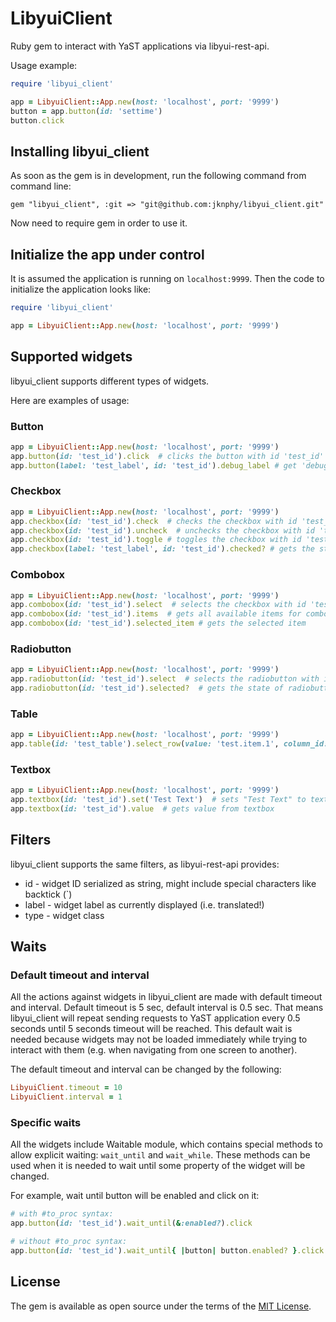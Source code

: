 # LibyuiClient

Ruby gem to interact with YaST applications via libyui-rest-api.

Usage example:

```ruby
require 'libyui_client'

app = LibyuiClient::App.new(host: 'localhost', port: '9999')
button = app.button(id: 'settime')
button.click
```

## Installing libyui_client

As soon as the gem is in development, run the following command from command line:
```
gem "libyui_client", :git => "git@github.com:jknphy/libyui_client.git"
```

Now need to require gem in order to use it.

## Initialize the app under control

It is assumed the application is running on `localhost:9999`.
Then the code to initialize the application looks like:

```ruby
require 'libyui_client'

app = LibyuiClient::App.new(host: 'localhost', port: '9999')
```

## Supported widgets

libyui_client supports different types of widgets.

Here are examples of usage:

### Button

```ruby
app = LibyuiClient::App.new(host: 'localhost', port: '9999')
app.button(id: 'test_id').click  # clicks the button with id 'test_id'
app.button(label: 'test_label', id: 'test_id').debug_label # get 'debug_label' value
```

### Checkbox

```ruby
app = LibyuiClient::App.new(host: 'localhost', port: '9999')
app.checkbox(id: 'test_id').check  # checks the checkbox with id 'test_id'
app.checkbox(id: 'test_id').uncheck  # unchecks the checkbox with id 'test_id'
app.checkbox(id: 'test_id').toggle # toggles the checkbox with id 'test_id'
app.checkbox(label: 'test_label', id: 'test_id').checked? # gets the state of checkbox
```

### Combobox

```ruby
app = LibyuiClient::App.new(host: 'localhost', port: '9999')
app.combobox(id: 'test_id').select  # selects the checkbox with id 'test_id'
app.combobox(id: 'test_id').items  # gets all available items for combobox with id 'test_id'
app.combobox(id: 'test_id').selected_item # gets the selected item
```

### Radiobutton

```ruby
app = LibyuiClient::App.new(host: 'localhost', port: '9999')
app.radiobutton(id: 'test_id').select  # selects the radiobutton with id 'test_id'
app.radiobutton(id: 'test_id').selected?  # gets the state of radiobutton
```

### Table

```ruby
app = LibyuiClient::App.new(host: 'localhost', port: '9999')
app.table(id: 'test_table').select_row(value: 'test.item.1', column_id: 0)  # selects the row in table with test.item.1
```

### Textbox
```ruby
app = LibyuiClient::App.new(host: 'localhost', port: '9999')
app.textbox(id: 'test_id').set('Test Text')  # sets "Test Text" to textbox with id 'test_id'
app.textbox(id: 'test_id').value  # gets value from textbox
```

## Filters

libyui_client supports the same filters, as libyui-rest-api provides:

  * id - widget ID serialized as string, might include special characters like backtick (\`)
  * label - widget label as currently displayed (i.e. translated!)
  * type - widget class

## Waits

### Default timeout and interval

All the actions against widgets in libyui_client are made with default timeout and interval.
Default timeout is 5 sec, default interval is 0.5 sec. 
That means libyui_client will repeat sending requests to YaST application every 0.5 seconds until 5 seconds 
timeout will be reached. This default wait is needed because widgets may not be loaded immediately while trying to 
interact with them (e.g. when navigating from one screen to another).

The default timeout and interval can be changed by the following:

```ruby
LibyuiClient.timeout = 10
LibyuiClient.interval = 1
```

### Specific waits

All the widgets include Waitable module, which contains special methods to allow explicit waiting: 
`wait_until` and `wait_while`.
These methods can be used when it is needed to wait until some property of the widget will be changed.

For example, wait until button will be enabled and click on it:

```ruby
# with #to_proc syntax:
app.button(id: 'test_id').wait_until(&:enabled?).click

# without #to_proc syntax:
app.button(id: 'test_id').wait_until{ |button| button.enabled? }.click
```

## License

The gem is available as open source under the terms of the [MIT License](https://opensource.org/licenses/MIT).
